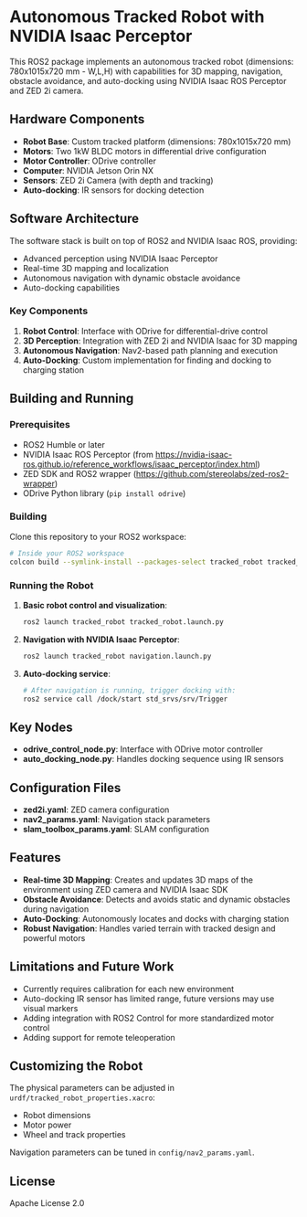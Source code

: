 # Autonomous Tracked Robot with NVIDIA Isaac Perceptor

This ROS2 package implements an autonomous tracked robot (dimensions: 780x1015x720 mm - W,L,H) with capabilities for 3D mapping, navigation, obstacle avoidance, and auto-docking using NVIDIA Isaac ROS Perceptor and ZED 2i camera.

## Hardware Components

- **Robot Base**: Custom tracked platform (dimensions: 780x1015x720 mm)
- **Motors**: Two 1kW BLDC motors in differential drive configuration
- **Motor Controller**: ODrive controller
- **Computer**: NVIDIA Jetson Orin NX
- **Sensors**: ZED 2i Camera (with depth and tracking)
- **Auto-docking**: IR sensors for docking detection

## Software Architecture

The software stack is built on top of ROS2 and NVIDIA Isaac ROS, providing:

- Advanced perception using NVIDIA Isaac Perceptor
- Real-time 3D mapping and localization
- Autonomous navigation with dynamic obstacle avoidance
- Auto-docking capabilities

### Key Components

1. **Robot Control**: Interface with ODrive for differential-drive control
2. **3D Perception**: Integration with ZED 2i and NVIDIA Isaac for 3D mapping
3. **Autonomous Navigation**: Nav2-based path planning and execution
4. **Auto-Docking**: Custom implementation for finding and docking to charging station

## Building and Running

### Prerequisites

- ROS2 Humble or later
- NVIDIA Isaac ROS Perceptor (from https://nvidia-isaac-ros.github.io/reference_workflows/isaac_perceptor/index.html)
- ZED SDK and ROS2 wrapper (https://github.com/stereolabs/zed-ros2-wrapper)
- ODrive Python library (`pip install odrive`)

### Building

Clone this repository to your ROS2 workspace:

```bash
# Inside your ROS2 workspace
colcon build --symlink-install --packages-select tracked_robot tracked_robot_msgs
```

### Running the Robot

1. **Basic robot control and visualization**:
   ```bash
   ros2 launch tracked_robot tracked_robot.launch.py
   ```

2. **Navigation with NVIDIA Isaac Perceptor**:
   ```bash
   ros2 launch tracked_robot navigation.launch.py
   ```

3. **Auto-docking service**:
   ```bash
   # After navigation is running, trigger docking with:
   ros2 service call /dock/start std_srvs/srv/Trigger
   ```

## Key Nodes

- **odrive_control_node.py**: Interface with ODrive motor controller
- **auto_docking_node.py**: Handles docking sequence using IR sensors

## Configuration Files

- **zed2i.yaml**: ZED camera configuration
- **nav2_params.yaml**: Navigation stack parameters
- **slam_toolbox_params.yaml**: SLAM configuration

## Features

- **Real-time 3D Mapping**: Creates and updates 3D maps of the environment using ZED camera and NVIDIA Isaac SDK
- **Obstacle Avoidance**: Detects and avoids static and dynamic obstacles during navigation
- **Auto-Docking**: Autonomously locates and docks with charging station
- **Robust Navigation**: Handles varied terrain with tracked design and powerful motors

## Limitations and Future Work

- Currently requires calibration for each new environment
- Auto-docking IR sensor has limited range, future versions may use visual markers
- Adding integration with ROS2 Control for more standardized motor control
- Adding support for remote teleoperation

## Customizing the Robot

The physical parameters can be adjusted in `urdf/tracked_robot_properties.xacro`:
- Robot dimensions
- Motor power
- Wheel and track properties

Navigation parameters can be tuned in `config/nav2_params.yaml`.

## License

Apache License 2.0

